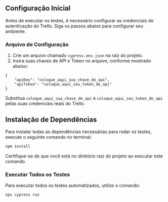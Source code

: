 ## Configuração Inicial

Antes de executar os testes, é necessário configurar as credenciais de autenticação do Trello. Siga os passos abaixo
para configurar seu ambiente.

### Arquivo de Configuração

1. Crie um arquivo chamado `cypress.env.json` na raiz do projeto.
2. Insira suas chaves de API e Token no arquivo, conforme mostrado abaixo:

```
{
    "apiKey": "coloque_aqui_sua_chave_de_api",
    "apiToken": "coloque_aqui_seu_token_de_api"
}
```

Substitua `coloque_aqui_sua_chave_de_api` e `coloque_aqui_seu_token_de_api` pelas suas credenciais reais do Trello.

## Instalação de Dependências

Para instalar todas as dependências necessárias para rodar os testes, execute o seguinte comando no terminal:

```bash
npm install
```

Certifique-se de que você está no diretório raiz do projeto ao executar este comando.

### Executar Todos os Testes

Para executar todos os testes automatizados, utilize o comando:

```bash
npx cypress run
```
